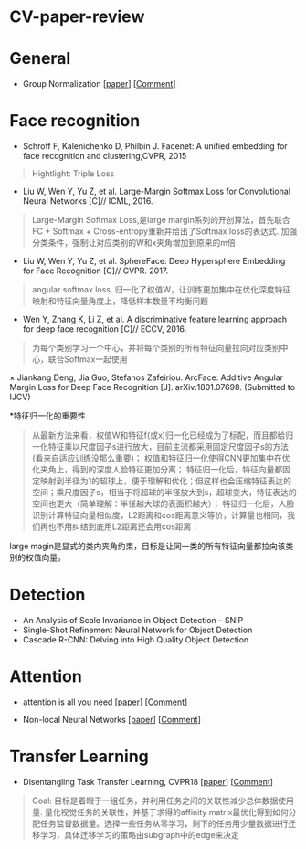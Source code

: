 # CV-paper-review
# General
* Group Normalization  [[paper](https://arxiv.org/abs/1803.08494 "悬停显示")] [[Comment](https://zhuanlan.zhihu.com/p/35005794)]

# Face recognition
* Schroff F, Kalenichenko D, Philbin J. Facenet: A unified embedding for face recognition and clustering,CVPR, 2015
>Hightlight: Triple Loss

* Liu W, Wen Y, Yu Z, et al. Large-Margin Softmax Loss for Convolutional Neural Networks [C]// ICML, 2016.
> Large-Margin Softmax Loss,是large margin系列的开创算法，首先联合FC + Softmax + Cross-entropy重新并给出了Softmax loss的表达式. 加强分类条件，强制让对应类别的W和x夹角增加到原来的m倍

* Liu W, Wen Y, Yu Z, et al. SphereFace: Deep Hypersphere Embedding for Face Recognition [C]// CVPR. 2017.
> angular softmax loss. 归一化了权值W，让训练更加集中在优化深度特征映射和特征向量角度上，降低样本数量不均衡问题

* Wen Y, Zhang K, Li Z, et al. A discriminative feature learning approach for deep face recognition [C]// ECCV, 2016.
> 为每个类别学习一个中心，并将每个类别的所有特征向量拉向对应类别中心，联合Softmax一起使用

× Jiankang Deng, Jia Guo, Stefanos Zafeiriou. ArcFace: Additive Angular Margin Loss for Deep Face Recognition [J]. arXiv:1801.07698. (Submitted to IJCV)

*特征归一化的重要性
> 从最新方法来看，权值W和特征f(或x)归一化已经成为了标配，而且都给归一化特征乘以尺度因子s进行放大，目前主流都采用固定尺度因子s的方法(看来自适应训练没那么重要)；
> 权值和特征归一化使得CNN更加集中在优化夹角上，得到的深度人脸特征更加分离；
> 特征归一化后，特征向量都固定映射到半径为1的超球上，便于理解和优化；但这样也会压缩特征表达的空间；乘尺度因子s，相当于将超球的半径放大到s，超球变大，特征表达的空间也更大（简单理解：半径越大球的表面积越大）；
> 特征归一化后，人脸识别计算特征向量相似度，L2距离和cos距离意义等价，计算量也相同，我们再也不用纠结到底用L2距离还会用cos距离：


large magin是显式的类内夹角约束，目标是让同一类的所有特征向量都拉向该类别的权值向量。

# Detection
* An Analysis of Scale Invariance in Object Detection – SNIP
* Single-Shot Refinement Neural Network for Object Detection
* Cascade R-CNN: Delving into High Quality Object Detection

# Attention
* attention is all you need  [[paper](https://arxiv.org/pdf/1711.07971.pdf "悬停显示")] [[Comment](https://zhuanlan.zhihu.com/p/34781297)]

* Non-local Neural Networks  [[paper](https://arxiv.org/abs/1711.07971 "悬停显示")] [[Comment](https://zhuanlan.zhihu.com/p/33345791)]



# Transfer Learning
* Disentangling Task Transfer Learning, CVPR18 [[paper](http://taskonomy.stanford.edu/taskonomy_CVPR2018.pdf "悬停显示")] [[Comment](https://zhuanlan.zhihu.com/p/38425434)]  

>Goal: 目标是着眼于一组任务，并利用任务之间的关联性减少总体数据使用量. 量化视觉任务的关联性，并基于求得的affinity matrix最优化得到如何分配任务监督数据量。选择一些任务从零学习，剩下的任务用少量数据进行迁移学习，具体迁移学习的策略由subgraph中的edge来决定
